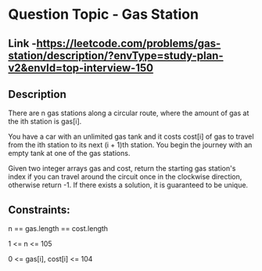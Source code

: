 # Question Topic - Gas Station


## Link -https://leetcode.com/problems/gas-station/description/?envType=study-plan-v2&envId=top-interview-150

## Description
There are n gas stations along a circular route, where the amount of gas at the ith station is gas[i].

You have a car with an unlimited gas tank and it costs cost[i] of gas to travel from the ith station to its next (i + 1)th station. You begin the journey with an empty tank at one of the gas stations.

Given two integer arrays gas and cost, return the starting gas station's index if you can travel around the circuit once in the clockwise direction, otherwise return -1. If there exists a solution, it is guaranteed to be unique.



## Constraints:

n == gas.length == cost.length

1 <= n <= 105

0 <= gas[i], cost[i] <= 104

